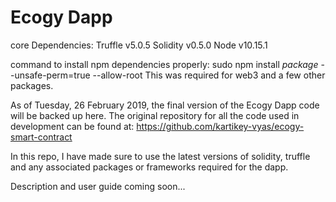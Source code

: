 # Ecogy Dapp
core Dependencies:
    Truffle v5.0.5
    Solidity v0.5.0
    Node v10.15.1

command to install npm dependencies properly:
    sudo npm install *package* --unsafe-perm=true --allow-root
This was required for web3 and a few other packages.

As of Tuesday, 26 February 2019, the final version of the Ecogy Dapp code will be backed up here. The original repository for all the code used in development can be found at:
    https://github.com/kartikey-vyas/ecogy-smart-contract

In this repo, I have made sure to use the latest versions of solidity, truffle and any associated packages or frameworks required for the dapp.

Description and user guide coming soon...
